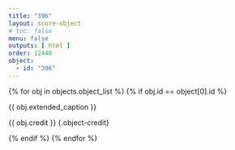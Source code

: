 ```yaml
---
title: "396"
layout: score-object
# toc: false
menu: false
outputs: [ html ]
order: 12440
object:
  - id: "396"
---
```


{% for obj in objects.object_list %}
{% if obj.id == object[0].id %}

{{ obj.extended_caption }}

{{ obj.credit }} {.object-credit}

{% endif %}
{% endfor %}
